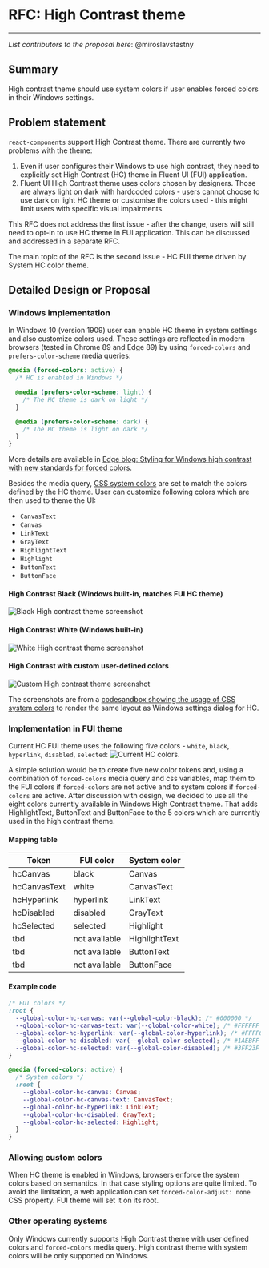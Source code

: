 # RFC: High Contrast theme

---

_List contributors to the proposal here_: @miroslavstastny

## Summary

High contrast theme should use system colors if user enables forced colors in their Windows settings.

## Problem statement

<!--
Why are we making this change? What problem are we solving? What do we expect to gain from this?

This section is important as the motivation or problem statement is indepenent from the proposed change. Even if this RFC is not accepted this Motivation can be used for alternative solutions.

In the end, please make sure to present a neutral Problem statement, rather than one that motivates a particular solution
-->

`react-components` support High Contrast theme. There are currently two problems with the theme:

1. Even if user configures their Windows to use high contrast, they need to explicitly set High Contrast (HC) theme in Fluent UI (FUI) application.
2. Fluent UI High Contrast theme uses colors chosen by designers. Those are always light on dark with hardcoded colors - users cannot choose to use dark on light HC theme or customise the colors used - this might limit users with specific visual impairments.

This RFC does not address the first issue - after the change, users will still need to opt-in to use HC theme in FUI application. This can be discussed and addressed in a separate RFC.

The main topic of the RFC is the second issue - HC FUI theme driven by System HC color theme.

## Detailed Design or Proposal

### Windows implementation

In Windows 10 (version 1909) user can enable HC theme in system settings and also customize colors used. These settings are reflected in modern browsers (tested in Chrome 89 and Edge 89) by using `forced-colors` and `prefers-color-scheme` media queries:

```css
@media (forced-colors: active) {
  /* HC is enabled in Windows */

  @media (prefers-color-scheme: light) {
    /* The HC theme is dark on light */
  }

  @media (prefers-color-scheme: dark) {
    /* The HC theme is light on dark */
  }
}
```

More details are available in [Edge blog: Styling for Windows high contrast with new standards for forced colors](https://blogs.windows.com/msedgedev/2020/09/17/styling-for-windows-high-contrast-with-new-standards-for-forced-colors/).

Besides the media query, [CSS system colors](https://www.w3.org/TR/css-color-4/#css-system-colors) are set to match the colors defined by the HC theme. User can customize following colors which are then used to theme the UI:

- `CanvasText`
- `Canvas`
- `LinkText`
- `GrayText`
- `HighlightText`
- `Highlight`
- `ButtonText`
- `ButtonFace`

#### High Contrast Black (Windows built-in, matches FUI HC theme)

![Black High contrast theme screenshot](../../assets/high-contrast-theme-black.png)

#### High Contrast White (Windows built-in)

![White High contrast theme screenshot](../../assets/high-contrast-theme-white.png)

#### High Contrast with custom user-defined colors

![Custom High contrast theme screenshot](../../assets/high-contrast-theme-custom.png)

The screenshots are from a [codesandbox showing the usage of CSS system colors](https://codesandbox.io/s/high-contrast-1usny?file=/index.html) to render the same layout as Windows settings dialog for HC.

### Implementation in FUI theme

Current HC FUI theme uses the following five colors - `white`, `black`, `hyperlink`, `disabled`, `selected`:
![Current HC colors](../../assets/high-contrast-theme-current-colors.png).

A simple solution would be to create five new color tokens and, using a combination of `forced-colors` media query and css variables, map them to the FUI colors if `forced-colors` are not active and to system colors if `forced-colors` are active.
After discussion with design, we decided to use all the eight colors currently available in Windows High Contrast theme. That adds HighlightText, ButtonText and ButtonFace to the 5 colors which are currently used in the high contrast theme.

#### Mapping table

| Token        | FUI color     | System color  |
| ------------ | ------------- | ------------- |
| hcCanvas     | black         | Canvas        |
| hcCanvasText | white         | CanvasText    |
| hcHyperlink  | hyperlink     | LinkText      |
| hcDisabled   | disabled      | GrayText      |
| hcSelected   | selected      | Highlight     |
| tbd          | not available | HighlightText |
| tbd          | not available | ButtonText    |
| tbd          | not available | ButtonFace    |

#### Example code

```css
/* FUI colors */
:root {
  --global-color-hc-canvas: var(--global-color-black); /* #000000 */
  --global-color-hc-canvas-text: var(--global-color-white); /* #FFFFFF */
  --global-color-hc-hyperlink: var(--global-color-hyperlink); /* #FFFF00 */
  --global-color-hc-disabled: var(--global-color-selected); /* #1AEBFF */
  --global-color-hc-selected: var(--global-color-disabled); /* #3FF23F */
}

@media (forced-colors: active) {
  /* System colors */
  :root {
    --global-color-hc-canvas: Canvas;
    --global-color-hc-canvas-text: CanvasText;
    --global-color-hc-hyperlink: LinkText;
    --global-color-hc-disabled: GrayText;
    --global-color-hc-selected: Highlight;
  }
}
```

### Allowing custom colors

When HC theme is enabled in Windows, browsers enforce the system colors based on semantics. In that case styling options are quite limited. To avoid the limitation, a web application can set `forced-color-adjust: none` CSS property. FUI theme will set it on its root.

### Other operating systems

Only Windows currently supports High Contrast theme with user defined colors and `forced-colors` media query. High contrast theme with system colors will be only supported on Windows.
